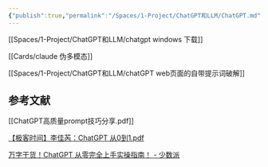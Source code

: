 ```yaml
---
{"publish":true,"permalink":"/Spaces/1-Project/ChatGPT和LLM/ChatGPT.md","title":"chatGPT","created":"2023-02-15","modified":"2024-11-15","published":"2025-07-09T18:54:54.440+08:00","tags":["AI产品"],"cssclasses":""}
---
```



[[Spaces/1-Project/ChatGPT和LLM/chatgpt windows 下载]]

[[Cards/claude 伪多模态]]

[[Spaces/1-Project/ChatGPT和LLM/chatGPT web页面的自带提示词破解]]

## 参考文献

[[ChatGPT高质量prompt技巧分享.pdf]]

[【极客时间】李佳芮：ChatGPT 从0到1.pdf](https://pub-pic.oldwinter.top/2025/02/53fee29a5d4b9756d477d2e413d3c349.pdf)

[万字干货！ChatGPT 从零完全上手实操指南！ - 少数派](https://sspai.com/post/79434)